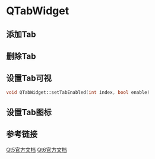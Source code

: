 # QTabWidget

## 添加Tab

## 删除Tab

## 设置Tab可视

```cpp
void QTabWidget::setTabEnabled(int index, bool enable)
```

## 设置Tab图标

## 参考链接

[Qt5官方文档](https://doc.qt.io/qt-5/qtabwidget.html)
[Qt6官方文档](https://doc.qt.io/qt-6/qtabwidget.html)
